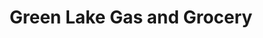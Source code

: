 ---
title: "Green Lake Gas and Grocery"
url: /green-lake/green-lake-gas-and-grocery/
shop: convenience
---